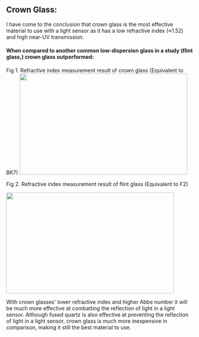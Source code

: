 ## Crown Glass:

I have come to the conclusion that crown glass is the most effective material to use with a light sensor as it has a low refractive index (≈1.52) and high near-UV transmission.

#### When compared to another common low-dispersion glass in a study (flint glass,) crown glass outperformed:

Fig 1. Refractive index measurement result of crown glass (Equivalent to BK7)
<img src="https://www.shimadzu.com/sites/shimadzu.com/files/opt/products/ref/ref-app/P1_fig1.jpg" width="450" height="270">

Fig 2. Refractive index measurement result of flint glass (Equivalent to F2)
<p>   </p>
<img src="https://www.shimadzu.com/sites/shimadzu.com/files/opt/products/ref/ref-app/P1_fig2.jpg" width="450" height="270">

With crown glasses' lower refractive index and higher Abbe number it will be much more effective at combatting the reflection of light in a light sensor. Although fused quartz is also effective at preventing the reflection of light in a light sensor, crown glass is much more inexpensive in comparison, making it still the best material to use.
